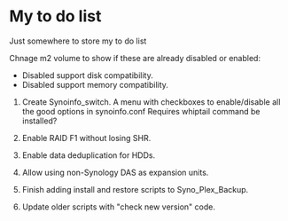# My to do list
Just somewhere to store my to do list

Chnage m2 volume to show if these are already disabled or enabled:
- Disabled support disk compatibility.
- Disabled support memory compatibility.

1. Create Synoinfo_switch. A menu with checkboxes to enable/disable all the good options in synoinfo.conf
    Requires whiptail command be installed?

2. Enable RAID F1 without losing SHR.

3. Enable data deduplication for HDDs.

4. Allow using non-Synology DAS as expansion units.

5. Finish adding install and restore scripts to Syno_Plex_Backup.

6. Update older scripts with "check new version" code.

